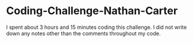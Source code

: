 # Coding-Challenge-Nathan-Carter

I spent about 3 hours and 15 minutes coding this challenge. I did not write down any notes other than the comments throughout my code.
